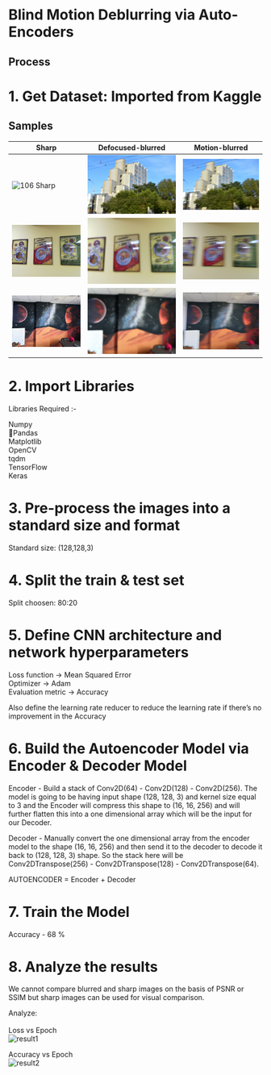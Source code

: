 # Blind Motion Deblurring via Auto-Encoders

## Process

# 1. Get Dataset: Imported from Kaggle

## Samples

|Sharp     | Defocused-blurred | Motion-blurred |
|-----------|-------|-------|
|![106 Sharp](/106_NIKON-D3400-35MM_S.JPG)| ![106 Defocused](/samples/106_NIKON-D3400-35MM_F.JPG)| ![106 Motion](/samples/106_NIKON-D3400-35MM_M.JPG)|
|![176 Sharp](/samples/176_HONOR-7X_S.jpg)| ![176 Defocused](/samples/176_HONOR-7X_F.jpg)| ![176 Motion](/samples/176_HONOR-7X_M.jpg)|
|![180 Sharp](/samples/180_HONOR-10_S.jpg)| ![180 Defocused](/samples/180_HONOR-10_F.jpg)| ![180 Motion](/samples/180_HONOR-10_M.jpg)|


# 2. Import Libraries

Libraries Required :- 
<p margin-left="30%">
                      Numpy<br>
                      🐼Pandas<br>
                      Matplotlib<br>
                      OpenCV<br>
                      tqdm<br>
                      TensorFlow<br>
                      Keras<br>
  </p>

# 3. Pre-process the images into a standard size and format

Standard size: (128,128,3)

# 4. Split the train & test set

Split choosen: 80:20

# 5. Define CNN architecture and network hyperparameters<br>

Loss function -> Mean Squared Error<br>
Optimizer -> Adam<br>
Evaluation metric -> Accuracy<br>

Also define the learning rate reducer to reduce the learning rate if there’s no improvement in the Accuracy

# 6. Build the Autoencoder Model via Encoder & Decoder Model

Encoder - Build a stack of Conv2D(64) - Conv2D(128) - Conv2D(256). The model is going to be having input shape (128, 128, 3) and kernel size equal to 3 and the Encoder will compress this shape to (16, 16, 256) and will further flatten this into a one dimensional array which will be the input for our Decoder.

Decoder - Manually convert the one dimensional array from the encoder model to the shape (16, 16, 256) and then send it to the decoder to decode it back to (128, 128, 3) shape. So the stack here will be Conv2DTranspose(256) - Conv2DTranspose(128) - Conv2DTranspose(64).

AUTOENCODER = Encoder + Decoder

# 7. Train the Model

Accuracy - 68 %

# 8. Analyze the results

We cannot compare blurred and sharp images on the basis of PSNR or SSIM but sharp images can be used for visual comparison.

Analyze:<br><br>
Loss vs Epoch<br>
<img width="735" alt="result1" src="https://github.com/adi907/ImageDeblurring/assets/76524120/dcbf156f-77b5-44fc-b6ea-6200eff9620b">

Accuracy vs Epoch<br>
<img width="735" alt="result2" src="https://github.com/adi907/ImageDeblurring/assets/76524120/11e3f99f-5ee1-4027-a7c6-10f7fd59d487">

